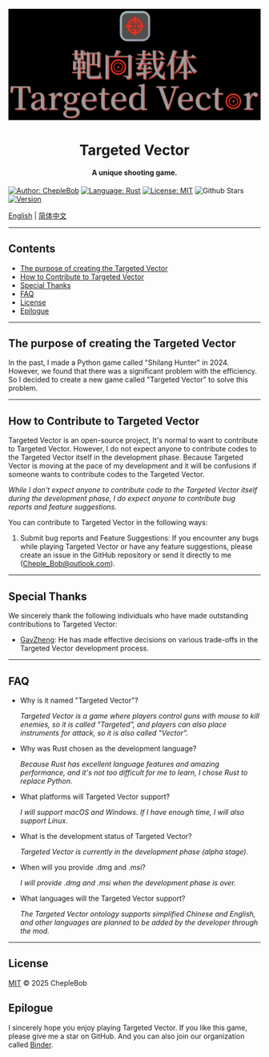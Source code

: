 ![Game Banner](Resources/assets/images/banner.png) 
<br/>
<h1 style="text-align: center;">Targeted Vector</h1>
<h4 style="text-align: center;">A unique shooting game.</h4>

[![Author: ChepleBob](https://img.shields.io/badge/Author-ChepleBob-00B4D8)](https://github.com/ChepleBob30)
[![Language: Rust](https://img.shields.io/badge/Language-Rust-5F4C49)](https://www.rust-lang.org/)
[![License: MIT](https://img.shields.io/badge/License-MIT-yellow.svg)](https://opensource.org/licenses/MIT)
![Github Stars](https://img.shields.io/github/stars/ChepleBob30/targeted-vector?style=flat&color=red)
[![Version](https://img.shields.io/badge/Version-v0.13.0_alpha.1-blue)](https://github.com/ChepleBob30/Targeted-Vector/releases)

[English](./README.md) | [简体中文](./README_zh.md)

---

## Contents
- [The purpose of creating the Targeted Vector](#the-purpose-of-creating-the-targeted-vector)
- [How to Contribute to Targeted Vector](#how-to-contribute-to-targeted-vector)
- [Special Thanks](#special-thanks)
- [FAQ](#faq)
- [License](#license)
- [Epilogue](#epilogue)

---

## The purpose of creating the Targeted Vector
In the past, I made a Python game called "Shilang Hunter" in 2024. However, we found that there was a significant problem with the efficiency. So I decided to create a new game called "Targeted Vector" to solve this problem.

---

## How to Contribute to Targeted Vector
Targeted Vector is an open-source project, It's normal to want to contribute to Targeted Vector. However, I do not expect anyone to contribute codes to the Targeted Vector itself in the development phase. Because Targeted Vector is moving at the pace of my development and it will be confusions if someone wants to contribute codes to the Targeted Vector.

*While I don't expect anyone to contribute code to the Targeted Vector itself during the development phase, I do expect anyone to contribute bug reports and feature suggestions.*

You can contribute to Targeted Vector in the following ways:
1. Submit bug reports and Feature Suggestions: If you encounter any bugs while playing Targeted Vector or have any feature suggestions, please create an issue in the GitHub repository or send it directly to me (Cheple_Bob@outlook.com).

---

## Special Thanks
We sincerely thank the following individuals who have made outstanding contributions to Targeted Vector:
- [GavZheng](https://github.com/GavZheng): He has made effective decisions on various trade-offs in the Targeted Vector development process.

---

## FAQ

- Why is it named "Targeted Vector"?

    *Targeted Vector is a game where players control guns with mouse to kill enemies, so it is called "Targeted", and players can also place instruments for attack, so it is also called "Vector".*

- Why was Rust chosen as the development language?

    *Because Rust has excellent language features and amazing performance, and it's not too difficult for me to learn, I chose Rust to replace Python.*

- What platforms will Targeted Vector support?

    *I will support macOS and Windows. If I have enough time, I will also support Linux.*

- What is the development status of Targeted Vector?

    *Targeted Vector is currently in the development phase (alpha stage).*

- When will you provide .dmg and .msi?

    *I will provide .dmg and .msi when the development phase is over.*

- What languages will the Targeted Vector support? 

    *The Targeted Vector ontology supports simplified Chinese and English, and other languages are planned to be added by the developer through the mod.*


---

## License
[MIT](./LICENSE-MIT) © 2025 ChepleBob

## Epilogue
I sincerely hope you enjoy playing Targeted Vector. If you like this game, please give me a star on GitHub. And you can also join our organization called [Binder](https://github.com/Binder-organize).